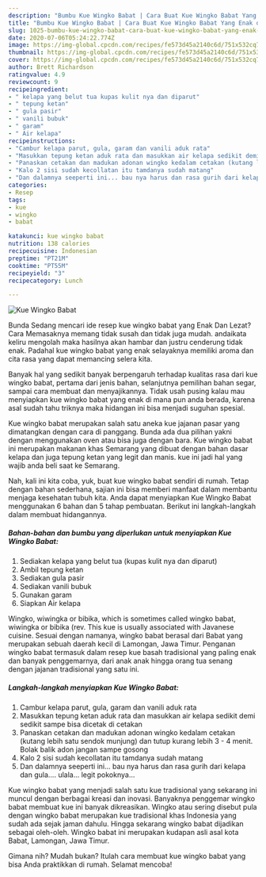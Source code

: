 ```yaml
---
description: "Bumbu Kue Wingko Babat | Cara Buat Kue Wingko Babat Yang Enak dan Simpel"
title: "Bumbu Kue Wingko Babat | Cara Buat Kue Wingko Babat Yang Enak dan Simpel"
slug: 1025-bumbu-kue-wingko-babat-cara-buat-kue-wingko-babat-yang-enak-dan-simpel
date: 2020-07-06T05:24:22.774Z
image: https://img-global.cpcdn.com/recipes/fe573d45a2140c6d/751x532cq70/kue-wingko-babat-foto-resep-utama.jpg
thumbnail: https://img-global.cpcdn.com/recipes/fe573d45a2140c6d/751x532cq70/kue-wingko-babat-foto-resep-utama.jpg
cover: https://img-global.cpcdn.com/recipes/fe573d45a2140c6d/751x532cq70/kue-wingko-babat-foto-resep-utama.jpg
author: Brett Richardson
ratingvalue: 4.9
reviewcount: 9
recipeingredient:
- " kelapa yang belut tua kupas kulit nya dan diparut"
- " tepung ketan"
- " gula pasir"
- " vanili bubuk"
- " garam"
- " Air kelapa"
recipeinstructions:
- "Cambur kelapa parut, gula, garam dan vanili aduk rata"
- "Masukkan tepung ketan aduk rata dan masukkan air kelapa sedikit demi sedikit sampe bisa dicetak di cetakan"
- "Panaskan cetakan dan madukan adonan wingko kedalam cetakan (kutang lebih satu sendok munjung) dan tutup kurang lebih 3 - 4 menit. Bolak balik adon jangan sampe gosong"
- "Kalo 2 sisi sudah kecollatan itu tamdanya sudah matang"
- "Dan dalamnya seeperti ini... bau nya harus dan rasa gurih dari kelapa dan gula.... ulala... legit pokoknya..."
categories:
- Resep
tags:
- kue
- wingko
- babat

katakunci: kue wingko babat 
nutrition: 138 calories
recipecuisine: Indonesian
preptime: "PT21M"
cooktime: "PT55M"
recipeyield: "3"
recipecategory: Lunch

---
```



![Kue Wingko Babat](https://img-global.cpcdn.com/recipes/fe573d45a2140c6d/751x532cq70/kue-wingko-babat-foto-resep-utama.jpg)

Bunda Sedang mencari ide resep kue wingko babat yang Enak Dan Lezat? Cara Memasaknya memang tidak susah dan tidak juga mudah. andaikata keliru mengolah maka hasilnya akan hambar dan justru cenderung tidak enak. Padahal kue wingko babat yang enak selayaknya memiliki aroma dan cita rasa yang dapat memancing selera kita.

Banyak hal yang sedikit banyak berpengaruh terhadap kualitas rasa dari kue wingko babat, pertama dari jenis bahan, selanjutnya pemilihan bahan segar, sampai cara membuat dan menyajikannya. Tidak usah pusing kalau mau menyiapkan kue wingko babat yang enak di mana pun anda berada, karena asal sudah tahu triknya maka hidangan ini bisa menjadi suguhan spesial.

Kue wingko babat merupakan salah satu aneka kue jajanan pasar yang dimatangkan dengan cara di panggang. Bunda ada dua pilihan yakni dengan menggunakan oven atau bisa juga dengan bara. Kue wingko babat ini merupakan makanan khas Semarang yang dibuat dengan bahan dasar kelapa dan juga tepung ketan yang legit dan manis. kue ini jadi hal yang wajib anda beli saat ke Semarang.


Nah, kali ini kita coba, yuk, buat kue wingko babat sendiri di rumah. Tetap dengan bahan sederhana, sajian ini bisa memberi manfaat dalam membantu menjaga kesehatan tubuh kita. Anda dapat menyiapkan Kue Wingko Babat menggunakan 6 bahan dan 5 tahap pembuatan. Berikut ini langkah-langkah dalam membuat hidangannya.

<!--inarticleads1-->

##### Bahan-bahan dan bumbu yang diperlukan untuk menyiapkan Kue Wingko Babat:

1. Sediakan  kelapa yang belut tua (kupas kulit nya dan diparut)
1. Ambil  tepung ketan
1. Sediakan  gula pasir
1. Sediakan  vanili bubuk
1. Gunakan  garam
1. Siapkan  Air kelapa


Wingko, wiwingka or bibika, which is sometimes called wingko babat, wiwingka or bibika (rev. This kue is usually associated with Javanese cuisine. Sesuai dengan namanya, wingko babat berasal dari Babat yang merupakan sebuah daerah kecil di Lamongan, Jawa Timur. Penganan wingko babat termasuk dalam resep kue basah tradisional yang paling enak dan banyak penggemarnya, dari anak anak hingga orang tua senang dengan jajanan tradisional yang satu ini. 

<!--inarticleads2-->

##### Langkah-langkah menyiapkan Kue Wingko Babat:

1. Cambur kelapa parut, gula, garam dan vanili aduk rata
1. Masukkan tepung ketan aduk rata dan masukkan air kelapa sedikit demi sedikit sampe bisa dicetak di cetakan
1. Panaskan cetakan dan madukan adonan wingko kedalam cetakan (kutang lebih satu sendok munjung) dan tutup kurang lebih 3 - 4 menit. Bolak balik adon jangan sampe gosong
1. Kalo 2 sisi sudah kecollatan itu tamdanya sudah matang
1. Dan dalamnya seeperti ini... bau nya harus dan rasa gurih dari kelapa dan gula.... ulala... legit pokoknya...


Kue wingko babat yang menjadi salah satu kue tradisional yang sekarang ini muncul dengan berbagai kreasi dan inovasi. Banyaknya penggemar wingko babat membuat kue ini banyak dikreasikan. Wingko atau sering disebut pula dengan wingko babat merupakan kue tradisional khas Indonesia yang sudah ada sejak jaman dahulu. Hingga sekarang wingko babat dijadikan sebagai oleh-oleh. Wingko babat ini merupakan kudapan asli asal kota Babat, Lamongan, Jawa Timur. 

Gimana nih? Mudah bukan? Itulah cara membuat kue wingko babat yang bisa Anda praktikkan di rumah. Selamat mencoba!

